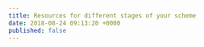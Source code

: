 ```yaml
---
title: Resources for different stages of your scheme
date: 2018-08-24 09:13:20 +0000
published: false
---
```

